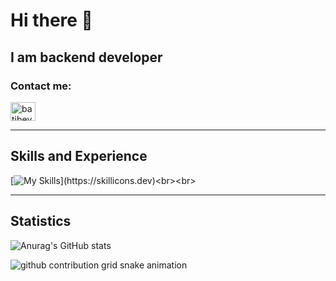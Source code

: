 # Hi there 👋
## I am backend developer

<div>
<h3 align="left">Contact me:</h3>
<p align="left">
<a href="https://www.linkedin.com/in/mustafa-bat%C4%B1-738a00188/" target="_blank"><img align="center" src="https://raw.githubusercontent.com/rahuldkjain/github-profile-readme-generator/master/src/images/icons/Social/linked-in-alt.svg" alt="batibey" height="30" width="40" /></a>


</p>
  
  ---

## Skills and Experience

[![My Skills](https://skillicons.dev/icons?i=cs,dotnet,docker,react,git,postgres,jenkins,)](https://skillicons.dev)<br><br>


</div>

---
## Statistics

![Anurag's GitHub stats](https://github-readme-stats.vercel.app/api?username=batibey&show_icons=true&theme=radical)

</details>

<picture>
  <source media="(prefers-color-scheme: dark)" srcset="https://raw.githubusercontent.com/batibey/batibey/output/github-contribution-grid-snake-dark.svg">
  <source media="(prefers-color-scheme: light)" srcset="https://raw.githubusercontent.com/batibey/batibey/output/github-contribution-grid-snake.svg">
  <img alt="github contribution grid snake animation" src="https://raw.githubusercontent.com/batibey/batibey/output/github-contribution-grid-snake.svg">
</picture>

</div>






